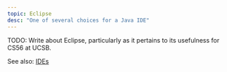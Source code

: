 ```yaml
---
topic: Eclipse
desc: "One of several choices for a Java IDE"
---
```




TODO: Write about Eclipse, particularly as it pertains to its usefulness for CS56 at UCSB.


See also: [IDEs](/topics/ides/)
